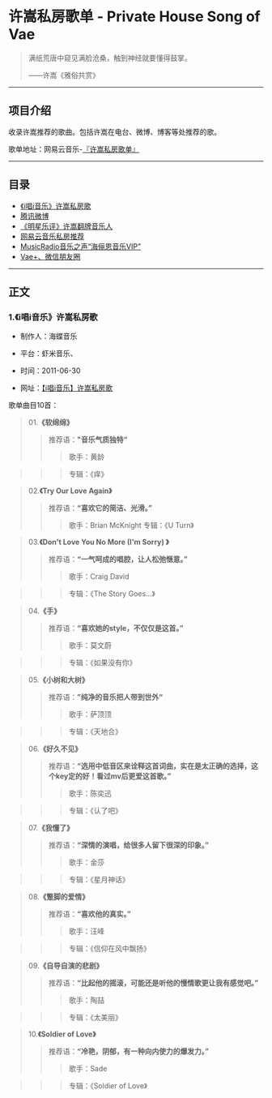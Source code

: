 # 许嵩私房歌单 - Private House Song of Vae

> 满纸荒唐中窥见满脸沧桑，触到神经就要懂得鼓掌。   
>
> ——许嵩《雅俗共赏》

***

## 项目介绍

收录许嵩推荐的歌曲。包括许嵩在电台、微博、博客等处推荐的歌。


歌单地址：网易云音乐-[『许嵩私房歌单』](https://music.163.com/#/playlist?id=2281740658)

***

## 目录

- [《i唱i音乐》许嵩私房歌]() 
- [腾讯微博]()
- [《明星乐评》许嵩翻牌音乐人]()
- [网易云音乐私房推荐]()
- [MusicRadio音乐之声“海俪恩音乐VIP”]()
- [Vae+、微信朋友圈]()


***

## 正文

### 1.《i唱i音乐》许嵩私房歌

- 制作人：海蝶音乐

- 平台：虾米音乐、

- 时间：2011-06-30

- 网址：[【i唱i音乐】许嵩私房歌](https://www.xiami.com/collect/5453157?spm=a1z1s.3065917.6862697.9.ZOaujE)


歌单曲目10首：


> 01.**《软绵绵》**
> > 推荐语：**"音乐气质独特“**
> > > 歌手：黄龄

> > > 专辑：《痒》
> >



> 02.**《Try Our Love Again》**
> > 推荐语：**“喜欢它的简洁、光滑。”**
> > > 歌手：Brian McKnight
> > > 专辑：《U Turn》
> >




> 03.**《Don't Love You No More  (I'm Sorry) 》**
> > 推荐语：**“一气呵成的唱腔，让人松弛惬意。”**
> > > 歌手：Craig David

> > > 专辑：《The Story Goes...》
> >



> 04.**《手》**
> > 推荐语：**“喜欢她的style，不仅仅是这首。”**
> > > 歌手：莫文蔚

> > > 专辑：《如果没有你》
> >




> 05.**《小树和大树》**
> > 推荐语：**”纯净的音乐把人带到世外“**
> > > 歌手：萨顶顶

> > > 专辑：《天地合》
> >



> 06.**《好久不见》**
> > 推荐语：**“选用中低音区来诠释这首词曲，实在是太正确的选择，这个key定的好！看过mv后更爱这首歌。”**
> > > 歌手：陈奕迅

> > > 专辑：《认了吧》
> >




> 07.**《我懂了》**
> > 推荐语：**“深情的演唱，给很多人留下很深的印象。”**
> > > 歌手：金莎

> > > 专辑：《星月神话》
> >




> 08.**《蹩脚的爱情》**
> > 推荐语：**“喜欢他的真实。”**
> > > 歌手：汪峰

> > > 专辑：《信仰在风中飘扬》
> >



> 09.**《自导自演的悲剧》**
> > 推荐语：**“比起他的摇滚，可能还是听他的慢情歌更让我有感觉吧。”**
> > > 歌手：陶喆

> > > 专辑：《太美丽》
> >



> 10.**《Soldier of Love》**
>
> > 推荐语：**“冷艳，阴郁，有一种向内使力的爆发力。”**
> > > 歌手：Sade

> > > 专辑：《Soldier of Love》
> >
